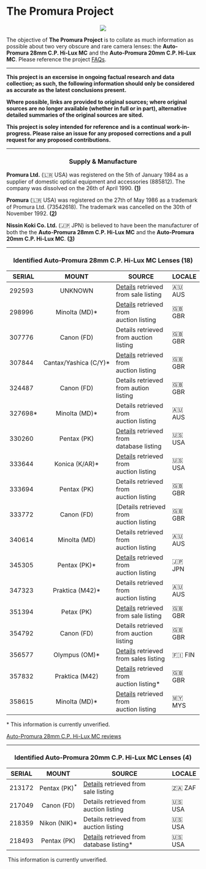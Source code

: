<h1><center></center>The Promura Project</center></h1>

<!-- An information resource for two very obscure and rare camera lenses. -->

<p align="center">
   <img src="https://user-images.githubusercontent.com/110672536/183131595-afeb1dec-1c84-436c-9a50-90468f9ec3ec.png">
</p>

<p>
   The objective of <b>The Promura Project</b> is to collate as much information as possible about two very obscure and rare camera lenses: the <b>Auto-Promura 28mm C.P. Hi-Lux MC</b> and the <b>Auto-Promura 20mm C.P. Hi-Lux MC</b>. Please reference the project <a href="https://github.com/martbetz/The-Promura-Project/blob/main/FAQs.md">FAQs</a>.

---

<b>This project is an excersise in ongoing factual research and data collection; as such, the following information should only be considered as accurate as the latest conclusions present. 

Where possible, links are provided to original sources; where original sources are no longer available (whether in full or in part), alternative detailed summaries of the original sources are sited.

This project is soley intended for reference and is a continual work-in-progress. Please raise an issue for any proposed corrections and a pull request for any proposed contributions.</b>

---

<h3><center>Supply & Manufacture</center></h3>

<p>
   <b>Promura Ltd.</b> (🇱🇷 USA) was registered on the 5th of January 1984 as a supplier of domestic optical equipment and accessories (885812). The company was dissolved on the 26th of April 1990.&nbsp;<b>(<a href="https://opencorporates.com/companies/us_ny/885812">1</a>)</b>
</p>

<p>
   <b>Promura</b> (🇱🇷 USA) was registered on the 27th of May 1986 as a trademark of Promura Ltd. (73542618). The trademark was cancelled on the 30th of November 1992.&nbsp;<b>(<a href="https://tsdr.uspto.gov/#caseNumber=73542618&caseSearchType=US_APPLICATION&caseType=DEFAULT&searchType=statusSearch">2</a>)</b>
</p>

<p>
   <b>Nissin Koki Co. Ltd.</b> (🇯🇵 JPN) is believed to have been the manufacturer of both the the <b>Auto-Promura 28mm C.P. Hi-Lux MC</b> and the <b>Auto-Promura 20mm C.P. Hi-Lux MC</b>.&nbsp;<b>(<a href="https://web.archive.org/web/20021001122829/medfmt.8k.com/third/mfg.html">3</a>)</b>
</p>

---

<center>

<h3>Identified <b>Auto-Promura 28mm C.P. Hi-Lux MC</b> Lenses (18)</h3>

|SERIAL|MOUNT|SOURCE|LOCALE|
|------|:----:|------|-------|
|292593|UNKNOWN|[Details](https://github.com/martbetz/The-Promura-Project/blob/main/DATA/292593.md) retrieved from sale listing|🇦🇺 AUS|
|298996|Minolta&nbsp;(MD)*|[Details](https://github.com/martbetz/The-Promura-Project/blob/main/DATA/298996.md) retrieved from auction&nbsp;listing|🇬🇧 GBR|
|307776|Canon&nbsp;(FD)|Details retrieved from auction listing|🇬🇧 GBR|
|307844|Cantax/Yashica&nbsp;(C/Y)*|[Details](https://github.com/martbetz/The-Promura-Project/blob/main/DATA/307844.md) retrieved from auction&nbsp;listing|🇬🇧 GBR|
|324487|Canon&nbsp;(FD)|Details retrieved from aution listing|🇬🇧 GBR|
|327698*|Minolta&nbsp;(MD)*|Details retrieved from auction&nbsp;listing|🇦🇺 AUS|
|330260|Pentax&nbsp;(PK)|[Details](https://lens--club-ru.translate.goog/lenses/item/c_6743.html?_x_tr_sl=auto&_x_tr_tl=en&_x_tr_hl=en-US&_x_tr_pto=wapp) retrieved from database&nbsp;listing|​🇺🇸​ USA|
|333644|Konica&nbsp;(K/AR)*|[Details](https://www.ebay.ca/itm/276431953969) retrieved from auction&nbsp;listing|🇺🇸​ USA|
|333694|Pentax&nbsp;(PK)|Details retrieved from auction&nbsp;listing|🇬🇧 GBR|
|333772|Canon&nbsp;(FD)|[Details retrieved from auction&nbsp;listing|🇬🇧 GBR
|340614|Minolta&nbsp;(MD)|Details retrieved from auction&nbsp;listing|🇦🇺 AUS|
|345305|Pentax&nbsp;(PK)*|[Details](https://aucview.aucfan.com/yahoo/d115575976/) retrieved from auction&nbsp;listing|🇯🇵 JPN|
|347323|Praktica&nbsp;(M42)*|Details retrieved from auction&nbsp;listing|🇦🇺 AUS|
|351394|Petax&nbsp;(PK)|[Details](https://soperfectimages.co.uk/camerasforsale/pentax/auto-promura-28mm-f28-pk-fit-351394/) retrieved from sale&nbsp;listing|🇬🇧 GBR
|354792|Canon&nbsp;(FD)|Details retrieved from auction listing|🇬🇧 GBR|
|356577|Olympus&nbsp;(OM)*|[Details](https://kamerastore.com/products/promura-28mm-f2-8-c-p-hi-lux-auto-mc-olympus-om) retrieved from sales&nbsp;listing|🇫🇮 FIN|
|357832|Praktica&nbsp;(M42)|[Details](https://github.com/martbetz/The-Promura-Project/blob/main/DATA/357832.md) retrieved from auction&nbsp;listing*|🇬🇧 GBR|
|358615|Minolta&nbsp;(MD)*|[Details](https://www.carousell.com.my/p/auto-promura-28mm-f2-8-macro-lens-minolta-md-mount-35230197/) retrieved from auction&nbsp;listing|🇲🇾 MYS|

</center>

*&nbsp;This information is currently unverified.

[Auto-Promura 28mm C.P. Hi-Lux MC reviews](https://www.pentaxforums.com/userreviews/auto-promura-28mm-2-8-c-p-hi-lux-mc.html)

---

<center>

<h3>Identified <b>Auto-Promura 20mm C.P. Hi-Lux MC</b> Lenses (4)</h3>

|SERIAL|MOUNT|SOURCE|LOCALE|
|------|:---:|------|------|
|213172|Pentax&nbsp;(PK)<sup>*|[Details](https://vintagecameradeals.co.za/Auto-PROMURA-C.P-Hi-Lux-MC-2.8-f=20mm-wide-angle-SLR-film-camera-lens-2.8-20mm-MINT-box) retrieved from sale&nbsp;listing|🇿🇦 ZAF|
|217049|Canon&nbsp;(FD)|Details retrieved from auction&nbsp;listing|🇺🇸 USA|
|218359|Nikon&nbsp;(NIK)*|Details retrieved from auction&nbsp;listing|🇺🇸​ USA|
|218493|Pentax&nbsp;(PK)|[Details](https://www.pentaxforums.com/userreviews/auto-promura-20mm-f2-8.html) retrieved from database&nbsp;listing*|🇺🇸​ USA|

</center>

&nbsp;This information is currently unverified.
